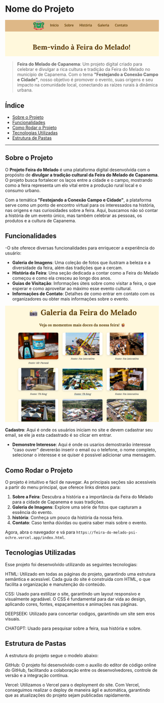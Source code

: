 # Nome do Projeto

![Logo ou Imagem do Projeto](readme/inicio.png)

> **Feira do Melado de Capanema**: Um projeto digital criado para celebrar e divulgar a rica cultura e tradição da Feira do Melado no município de Capanema. Com o tema **"Festejando a Conexão Campo e Cidade"**, nosso objetivo é promover o evento, suas origens e seu impacto na comunidade local, conectando as raízes rurais à dinâmica urbana.


## Índice

- [Sobre o Projeto](#sobre-o-projeto)
- [Funcionalidades](#funcionalidades)
- [Como Rodar o Projeto](#como-rodar-o-projeto)
- [Tecnologias Utilizadas](#tecnologias-utilizadas)
- [Estrutura de Pastas](#estrutura-de-pastas)

---

## Sobre o Projeto

O **Projeto Feira do Melado** é uma plataforma digital desenvolvida com o propósito de **divulgar a tradição cultural da Feira do Melado de Capanema**. O projeto busca fortalecer os laços entre a cidade e o campo, mostrando como a feira representa um elo vital entre a produção rural local e o consumo urbano.

Com a temática **"Festejando a Conexão Campo e Cidade"**, a plataforma serve como um ponto de encontro virtual para os interessados na história, nas origens e nas curiosidades sobre a feira. Aqui, buscamos não só contar a história de um evento único, mas também celebrar as pessoas, os produtos e a cultura de Capanema.

## Funcionalidades

-O site oferece diversas funcionalidades para enriquecer a experiência do usuário:

- **Galeria de Imagens**: Uma coleção de fotos que ilustram a beleza e a diversidade da feira, além das tradições que a cercam.
- **História da Feira**: Uma seção dedicada a contar como a Feira do Melado começou e como ela cresceu ao longo dos anos.
- **Guias de Visitação**: Informações úteis sobre como visitar a feira, o que esperar e como aproveitar ao máximo esse evento cultural.
- **Informações de Contato**: Detalhes de como entrar em contato com os organizadores ou obter mais informações sobre o evento.

![Exemplo de tela](readme/readmegaleria.png)

**Cadastro**: Aqui é onde os usuários iniciam no site e devem cadastrar seu email, se ele ja esta cadastrado é so clicar em entrar.
- **Demonstre Interesse**: Aqui é onde os usarios demostrarão interesse "caso ouver" devererão inserir o email ou o telefone, o nome completo, selecionar o interesse e se quiser é possivel adicionar uma mensagem.

## Como Rodar o Projeto

O projeto é intuitivo e fácil de navegar. As principais seções são acessíveis a partir do menu principal, que oferece links diretos para:

1. **Sobre a Feira**: Descubra a história e a importância da Feira do Melado para a cidade de Capanema e suas tradições.
2. **Galeria de Imagens**: Explore uma série de fotos que capturam a essência do evento.
3. **história**: Conheça um pouco da história da nossa feira.
4. **Contato**: Caso tenha dúvidas ou queira saber mais sobre o evento.


Agora, abra o navegador e vá para `https://feira-do-melado-psi-ochre.vercel.app/index.html`.

## Tecnologias Utilizadas

Esse projeto foi desenvolvido utilizando as seguintes tecnologias:

HTML: Utilizado em todas as páginas do projeto, garantindo uma estrutura semântica e acessível. Cada guia do site é construída com HTML, o que facilita a organização e manutenção do conteúdo.

CSS: Usado para estilizar o site, garantindo um layout responsivo e visualmente agradável. O CSS é fundamental para dar vida ao design, aplicando cores, fontes, espaçamentos e animações nas páginas.

DEEPSEEK: Utilizado para concertar codigos, garantindo um site sem eros visuais.

CHATGPT: Usado para pesquisar sobre a feira, sua história e sobre.


## Estrutura de Pastas

A estrutura do projeto segue o modelo abaixo:

GitHub: O projeto foi desenvolvido com o auxílio do editor de código online do GitHub, facilitando a colaboração entre os desenvolvedores, controle de versão e a integração contínua.

Vercel: Utilizamos o Vercel para o deployment do site. Com Vercel, conseguimos realizar o deploy de maneira ágil e automática, garantindo que as atualizações do projeto sejam publicadas rapidamente.



